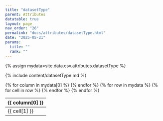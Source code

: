```yaml
---
title: "datasetType"
parent: Attributes
datatable: true
layout: page
nav_order: "26"
permalink: "docs/attributes/datasetType.html"
date: "2025-05-21"
params:
  title: ""
  rank: ""
---
```

{% assign mydata=site.data.csv.attributes.datasetType %} 

{% include content/datasetType.md %}

<table id="myTable" class="display" style="width:100%">
    <thead>
    {% for column in mydata[0] %}
        <th>{{ column[0] }}</th>
    {% endfor %}
    </thead>
    <tbody>
    {% for row in mydata %}
        <tr>
        {% for cell in row %}
            <td>{{ cell[1] }}</td>
        {% endfor %}
        </tr>
    {% endfor %}
    </tbody>
</table>
<script type="text/javascript">
  $(document).ready(function () {
    $('#myTable').DataTable({
      responsive: true,
      deferRender: false,
      paging: false,
      order: [],
    });
  });
</script>
